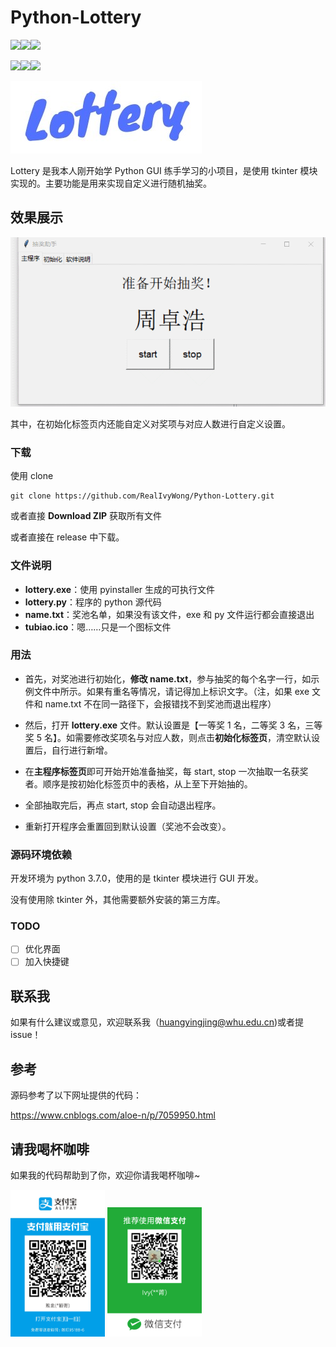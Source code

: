 # Python-Lottery

![](https://img.shields.io/github/license/realivywong/python-lottery.svg)![](https://img.shields.io/github/release-pre/realivywong/python-lottery.svg)![](https://img.shields.io/github/downloads/realivywong/python-lottery/total.svg)

![](https://img.shields.io/github/watchers/realivywong/python-lottery.svg?style=social)![](https://img.shields.io/github/stars/realivywong/python-lottery.svg?style=social)![](https://img.shields.io/github/forks/realivywong/python-lottery.svg?style=social)

![Lottery](assets/Lottery.jpg)

Lottery 是我本人刚开始学 Python GUI 练手学习的小项目，是使用 tkinter 模块实现的。主要功能是用来实现自定义进行随机抽奖。



## 效果展示

![GIF](assets/GIF.gif)

其中，在初始化标签页内还能自定义对奖项与对应人数进行自定义设置。



### 下载

使用 clone

```
git clone https://github.com/RealIvyWong/Python-Lottery.git
```

或者直接 **Download ZIP** 获取所有文件

或者直接在 release 中下载。

### 文件说明

* **lottery.exe**：使用 pyinstaller 生成的可执行文件
* **lottery.py**：程序的 python 源代码
* **name.txt**：奖池名单，如果没有该文件，exe 和 py 文件运行都会直接退出
* **tubiao.ico**：嗯……只是一个图标文件

### 用法

* 首先，对奖池进行初始化，**修改 name.txt**，参与抽奖的每个名字一行，如示例文件中所示。如果有重名等情况，请记得加上标识文字。（注，如果 exe 文件和 name.txt 不在同一路径下，会报错找不到奖池而退出程序）

* 然后，打开 **lottery.exe** 文件。默认设置是【一等奖 1 名，二等奖 3 名，三等奖 5 名】。如需要修改奖项名与对应人数，则点击**初始化标签页**，清空默认设置后，自行进行新增。
* 在**主程序标签页**即可开始开始准备抽奖，每 start, stop 一次抽取一名获奖者。顺序是按初始化标签页中的表格，从上至下开始抽的。
* 全部抽取完后，再点 start, stop 会自动退出程序。
* 重新打开程序会重置回到默认设置（奖池不会改变）。

### 源码环境依赖

开发环境为 python 3.7.0，使用的是 tkinter 模块进行 GUI 开发。

没有使用除 tkinter 外，其他需要额外安装的第三方库。

### TODO

- [ ] 优化界面
- [ ] 加入快捷键

## 联系我

如果有什么建议或意见，欢迎联系我（huangyingjing@whu.edu.cn)或者提 issue！



## 参考

源码参考了以下网址提供的代码：

https://www.cnblogs.com/aloe-n/p/7059950.html



## 请我喝杯咖啡

如果我的代码帮助到了你，欢迎你请我喝杯咖啡~

<img src="assets/alipay.jpg" height="30%" width="30%"> <img src="assets/wechat.png" height="30%" width="30%">